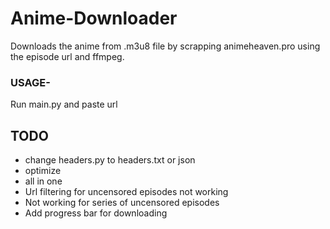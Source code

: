 # Anime-Downloader

Downloads the anime from .m3u8 file by scrapping animeheaven.pro using the episode url and ffmpeg.

### USAGE-

Run main.py and paste url

## TODO

*    change headers.py to headers.txt or json
*    optimize
*    all in one
*    Url filtering for uncensored episodes not working
*    Not working for series of uncensored episodes
*    Add progress bar for downloading
